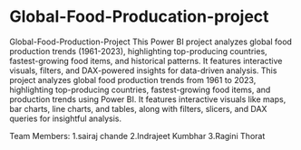 # Global-Food-Producation-project

Global-Food-Production-Project
This Power BI project analyzes global food production trends (1961-2023), highlighting top-producing countries, fastest-growing food items, and historical patterns. It features interactive visuals, filters, and DAX-powered insights for data-driven analysis. This project analyzes global food production trends from 1961 to 2023, highlighting top-producing countries, fastest-growing food items, and production trends using Power BI. It features interactive visuals like maps, bar charts, line charts, and tables, along with filters, slicers, and DAX queries for insightful analysis.

Team Members: 1.sairaj chande 2.Indrajeet Kumbhar 3.Ragini Thorat
